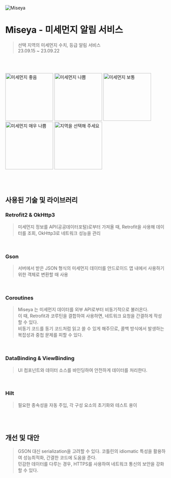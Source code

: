 ![Miseya](https://capsule-render.vercel.app/api?type=venom&color=0:134B70,100:508C9B&height=300&section=header&text=미세야.&fontSize=90&fontColor=D8E3E1)


# Miseya - 미세먼지 알림 서비스
> 선택 지역의 미세먼지 수치, 등급 알림 서비스<br/>
> 23.09.15 ~ 23.09.22

<br><br>

<img width="150" alt="미세먼지 좋음" src="https://github.com/user-attachments/assets/e0f4ec7d-2cc7-4786-8241-eff60c80a28b">
<img width="150" alt="미세먼지 나쁨" src="https://github.com/user-attachments/assets/c979d810-e814-4eff-aa55-ee3f0fefbaf8">
<img width="150" alt="미세먼지 보통" src="https://github.com/user-attachments/assets/3ef8f6e3-db7b-4248-b9ca-70ac4d1b7bf2">
<img width="150" alt="미세먼지 매우 나쁨" src="https://github.com/user-attachments/assets/a5a8c863-690a-4c9d-8396-86403b95d4a7">
<img width="150" alt="지역을 선택해 주세요" src="https://github.com/user-attachments/assets/8b003433-cefd-4cae-bf3e-fbf8ff809d3a">


<br><br>
## 사용된 기술 및 라이브러리

### Retrofit2 & OkHttp3
>미세먼지 정보를 API(공공데이터포털)로부터 가져올 때, Retrofit을 사용해 데이터를 조회, OkHttp3로 네트워크 성능을 관리

<br>

### Gson
>서버에서 받은 JSON 형식의 미세먼지 데이터를 안드로이드 앱 내에서 사용하기 위한 객체로 변환할 때 사용

<br>

### Coroutines
>Miseya 는 미세먼지 데이터를 외부 API로부터 비동기적으로 불러온다.<br>
>이 때, Retrofit과 코루틴을 결합하여 사용하면, 네트워크 요청을 간결하게 작성할 수 있다. <br>
>비동기 코드를 동기 코드처럼 읽고 쓸 수 있게 해주므로, 콜백 방식에서 발생하는 복잡성과 중첩 문제를 피할 수 있다.

<br>

### DataBinding & ViewBinding
>UI 컴포넌트와 데이터 소스를 바인딩하여 안전하게 데이터를 처리한다.<br>

<br>

### Hilt
>필요한 종속성을 자동 주입, 각 구성 요소의 초기화와 테스트 용이

<br><br>

## 개선 및 대안
>GSON 대신 serialization을 고려할 수 있다. 코틀린의 idiomatic 특성을 활용하여 성능최적화, 간결한 코드에 도움을 준다.<br/>
>민감한 데이터를 다루는 경우, HTTPS를 사용하여 네트워크 통신의 보안을 강화할 수 있다.
